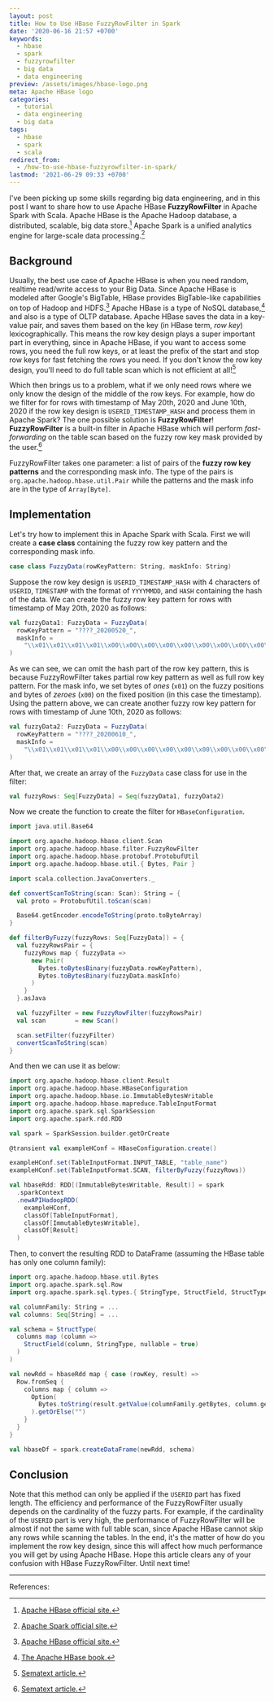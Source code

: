 ```yaml
---
layout: post
title: How to Use HBase FuzzyRowFilter in Spark
date: '2020-06-16 21:57 +0700'
keywords:
  - hbase
  - spark
  - fuzzyrowfilter
  - big data
  - data engineering
preview: /assets/images/hbase-logo.png
meta: Apache HBase logo
categories:
  - tutorial
  - data engineering
  - big data
tags:
  - hbase
  - spark
  - scala
redirect_from:
  - /how-to-use-hbase-fuzzyrowfilter-in-spark/
lastmod: '2021-06-29 09:33 +0700'
---
```

I've been picking up some skills regarding big data engineering, and in this post I want to share how to use Apache HBase **FuzzyRowFilter** in Apache Spark with Scala.<!--more--> Apache HBase is the Apache Hadoop database, a distributed, scalable, big data store.[^1] Apache Spark is a unified analytics engine for large-scale data processing.[^2]

## Background

Usually, the best use case of Apache HBase is when you need random, realtime read/write access to your Big Data. Since Apache HBase is modeled after Google's BigTable, HBase provides BigTable-like capabilities on top of Hadoop and HDFS.[^1] Apache HBase is a type of NoSQL database,[^3] and also is a type of OLTP database. Apache HBase saves the data in a key-value pair, and saves them based on the key (in HBase term, _row key_) lexicographically. This means the row key design plays a super important part in everything, since in Apache HBase, if you want to access some rows, you need the full row keys, or at least the prefix of the start and stop row keys for fast fetching the rows you need. If you don't know the row key design, you'll need to do full table scan which is not efficient at all![^4]

Which then brings us to a problem, what if we only need rows where we only know the design of the middle of the row keys. For example, how do we filter for for rows with timestamp of May 20th, 2020 and June 10th, 2020 if the row key design is `USERID_TIMESTAMP_HASH` and process them in Apache Spark? The one possible solution is **FuzzyRowFilter**! **FuzzyRowFilter** is a built-in filter in Apache HBase which will perform _fast-forwarding_ on the table scan based on the fuzzy row key mask provided by the user.[^4]

FuzzyRowFilter takes one parameter: a list of pairs of the **fuzzy row key patterns** and the corresponding mask info. The type of the pairs is `org.apache.hadoop.hbase.util.Pair` while the patterns and the mask info are in the type of `Array[Byte]`.

## Implementation

Let's try how to implement this in Apache Spark with Scala. First we will create a **case class** containing the fuzzy row key pattern and the corresponding mask info.

```scala
case class FuzzyData(rowKeyPattern: String, maskInfo: String)
```

Suppose the row key design is `USERID_TIMESTAMP_HASH` with 4 characters of `USERID`, `TIMESTAMP` with the format of `YYYYMMDD`, and `HASH` containing the hash of the data. We can create the fuzzy row key pattern for rows with timestamp of May 20th, 2020 as follows:

```scala
val fuzzyData1: FuzzyData = FuzzyData(
  rowKeyPattern = "????_20200520_",
  maskInfo =
    "\\x01\\x01\\x01\\x01\\x00\\x00\\x00\\x00\\x00\\x00\\x00\\x00\\x00\\x00"
)
```

As we can see, we can omit the hash part of the row key pattern, this is because FuzzyRowFilter takes partial row key pattern as well as full row key pattern. For the mask info, we set bytes of _ones_ (`x01`) on the fuzzy positions and bytes of _zeroes_ (`x00`) on the fixed position (in this case the timestamp). Using the pattern above, we can create another fuzzy row key pattern for rows with timestamp of June 10th, 2020 as follows:

```scala
val fuzzyData2: FuzzyData = FuzzyData(
  rowKeyPattern = "????_20200610_",
  maskInfo =
    "\\x01\\x01\\x01\\x01\\x00\\x00\\x00\\x00\\x00\\x00\\x00\\x00\\x00\\x00"
)
```

After that, we create an array of the `FuzzyData` case class for use in the filter:

```scala
val fuzzyRows: Seq[FuzzyData] = Seq(fuzzyData1, fuzzyData2)
```

Now we create the function to create the filter for `HBaseConfiguration`.

```scala
import java.util.Base64

import org.apache.hadoop.hbase.client.Scan
import org.apache.hadoop.hbase.filter.FuzzyRowFilter
import org.apache.hadoop.hbase.protobuf.ProtobufUtil
import org.apache.hadoop.hbase.util.{ Bytes, Pair }

import scala.collection.JavaConverters._

def convertScanToString(scan: Scan): String = {
  val proto = ProtobufUtil.toScan(scan)

  Base64.getEncoder.encodeToString(proto.toByteArray)
}

def filterByFuzzy(fuzzyRows: Seq[FuzzyData]) = {
  val fuzzyRowsPair = {
    fuzzyRows map { fuzzyData =>
      new Pair(
        Bytes.toBytesBinary(fuzzyData.rowKeyPattern),
        Bytes.toBytesBinary(fuzzyData.maskInfo)
      )
    }
  }.asJava

  val fuzzyFilter = new FuzzyRowFilter(fuzzyRowsPair)
  val scan        = new Scan()

  scan.setFilter(fuzzyFilter)
  convertScanToString(scan)
}
```

And then we can use it as below:

```scala
import org.apache.hadoop.hbase.client.Result
import org.apache.hadoop.hbase.HBaseConfiguration
import org.apache.hadoop.hbase.io.ImmutableBytesWritable
import org.apache.hadoop.hbase.mapreduce.TableInputFormat
import org.apache.spark.sql.SparkSession
import org.apache.spark.rdd.RDD

val spark = SparkSession.builder.getOrCreate

@transient val exampleHConf = HBaseConfiguration.create()

exampleHConf.set(TableInputFormat.INPUT_TABLE, "table_name")
exampleHConf.set(TableInputFormat.SCAN, filterByFuzzy(fuzzyRows))

val hbaseRdd: RDD[(ImmutableBytesWritable, Result)] = spark
  .sparkContext
  .newAPIHadoopRDD(
    exampleHConf,
    classOf[TableInputFormat],
    classOf[ImmutableBytesWritable],
    classOf[Result]
  )
```

Then, to convert the resulting RDD to DataFrame (assuming the HBase table has only one column family):

```scala
import org.apache.hadoop.hbase.util.Bytes
import org.apache.spark.sql.Row
import org.apache.spark.sql.types.{ StringType, StructField, StructType }

val columnFamily: String = ...
val columns: Seq[String] = ...

val schema = StructType(
  columns map (column =>
    StructField(column, StringType, nullable = true)
  )
)

val newRdd = hbaseRdd map { case (rowKey, result) =>
  Row.fromSeq {
    columns map { column =>
      Option(
        Bytes.toString(result.getValue(columnFamily.getBytes, column.getBytes))
      ).getOrElse("")
    }
  }
}

val hbaseDf = spark.createDataFrame(newRdd, schema)
```

## Conclusion

Note that this method can only be applied if the `USERID` part has fixed length. The efficiency and performance of the FuzzyRowFilter usually depends on the cardinality of the fuzzy parts. For example, if the cardinality of the `USERID` part is very high, the performance of FuzzyRowFilter will be almost if not the same with full table scan, since Apache HBase cannot skip any rows while scanning the tables. In the end, it's the matter of how do you implement the row key design, since this will affect how much performance you will get by using Apache HBase. Hope this article clears any of your confusion with HBase FuzzyRowFilter. Until next time!

---
References:

[^1]: [Apache HBase official site.](https://hbase.apache.org/)

[^2]: [Apache Spark official site.](https://spark.apache.org/)

[^3]: [The Apache HBase book.](https://hbase.apache.org/book.html#arch.overview)

[^4]: [Sematext article.](https://sematext.com/blog/consider-using-fuzzyrowfilter-when-in-need-for-secondary-indexes-in-hbase/)
